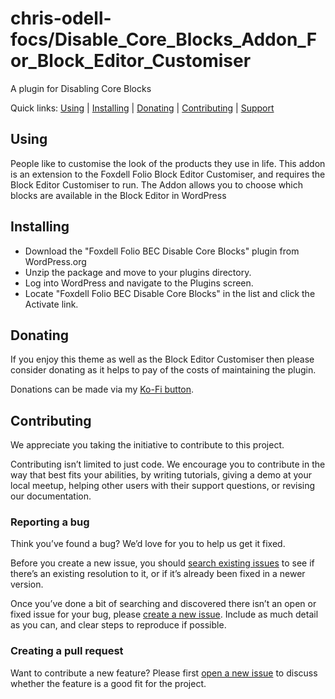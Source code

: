 chris-odell-focs/Disable_Core_Blocks_Addon_For_Block_Editor_Customiser
========================================

A plugin for Disabling Core Blocks

Quick links: [Using](#using) | [Installing](#installing) | [Donating](#donating) | [Contributing](#contributing) | [Support](#support)

## Using

People like to customise the look of the products they use in life. This addon is an extension to the
Foxdell Folio Block Editor Customiser, and requires the Block Editor Customiser to run. The Addon allows you to choose
which blocks are available in the Block Editor in WordPress

## Installing

* Download the "Foxdell Folio BEC Disable Core Blocks" plugin from WordPress.org
* Unzip the package and move to your plugins directory.
* Log into WordPress and navigate to the Plugins screen.
* Locate "Foxdell Folio BEC Disable Core Blocks" in the list and click the Activate link.

## Donating

If you enjoy this theme as well as the Block Editor Customiser then please consider donating as it helps
to pay of the costs of maintaining the plugin.

Donations can be made via my [Ko-Fi button](https://ko-fi.com/chrisodell).

## Contributing

We appreciate you taking the initiative to contribute to this project.

Contributing isn’t limited to just code. We encourage you to contribute in the way that best fits your abilities, by writing tutorials, giving a demo at your local meetup, helping other users with their support questions, or revising our documentation.


### Reporting a bug

Think you’ve found a bug? We’d love for you to help us get it fixed.

Before you create a new issue, you should [search existing issues](https://github.com/chris-odell-focs/VS_Light_Theme_For_Block_Editor_Customiser/issues) to see if there’s an existing resolution to it, or if it’s already been fixed in a newer version.

Once you’ve done a bit of searching and discovered there isn’t an open or fixed issue for your bug, please [create a new issue](https://github.com/chris-odell-focs/VS_Light_Theme_For_Block_Editor_Customiser/issues/new). Include as much detail as you can, and clear steps to reproduce if possible.

### Creating a pull request

Want to contribute a new feature? Please first [open a new issue](https://github.com/chris-odell-focs/VS_Light_Theme_For_Block_Editor_Customiser/issues/new) to discuss whether the feature is a good fit for the project.

